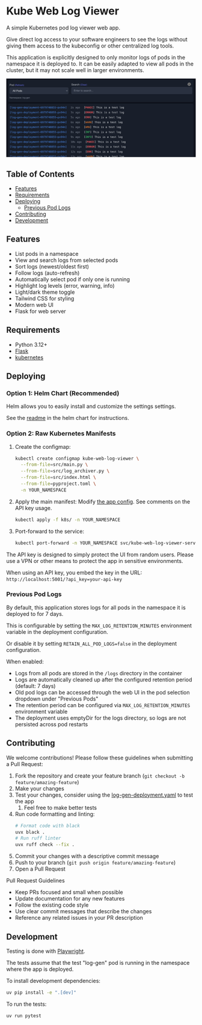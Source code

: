 # Kube Web Log Viewer<!-- omit in toc -->

A simple Kubernetes pod log viewer web app.

Give direct log access to your software engineers to see the logs without giving them access to the kubeconfig or other centralized log tools.

This application is explicitly designed to only monitor logs of pods in the namespace it is deployed to. It can be easily adapted to view all pods in the cluster, but it may not scale well in larger environments.

![screenshot](kube-web-log-viewer.png)

## Table of Contents<!-- omit in toc -->

- [Features](#features)
- [Requirements](#requirements)
- [Deploying](#deploying)
  - [Previous Pod Logs](#previous-pod-logs)
- [Contributing](#contributing)
- [Development](#development)

## Features

- List pods in a namespace
- View and search logs from selected pods
- Sort logs (newest/oldest first)
- Follow logs (auto-refresh)
- Automatically select pod if only one is running
- Highlight log levels (error, warning, info)
- Light/dark theme toggle
- Tailwind CSS for styling
- Modern web UI
- Flask for web server

## Requirements

- Python 3.12+
- [Flask](https://flask.palletsprojects.com/)
- [kubernetes](https://github.com/kubernetes-client/python)

## Deploying

### Option 1: Helm Chart (Recommended)

Helm allows you to easily install and customize the settings settings.

See the [readme](charts/README.md) in the helm chart for instructions.

### Option 2: Raw Kubernetes Manifests

1. Create the configmap:
    ```sh
    kubectl create configmap kube-web-log-viewer \
      --from-file=src/main.py \
      --from-file=src/log_archiver.py \
      --from-file=src/index.html \
      --from-file=pyproject.toml \
      -n YOUR_NAMESPACE
    ```

2. Apply the main manifest:
Modify [the app config](k8s/deployment.yaml). See comments on the API key usage.

    ```sh
    kubectl apply -f k8s/ -n YOUR_NAMESPACE
    ```

3. Port-forward to the service:

    ```sh
    kubectl port-forward -n YOUR_NAMESPACE svc/kube-web-log-viewer-service 5001:5001
    ```

The API key is designed to simply protect the UI from random users. Please use a VPN or other means to protect the app in sensitive environments.

When using an API key, you embed the key in the URL: `http://localhost:5001/?api_key=your-api-key`

### Previous Pod Logs

By default, this application stores logs for all pods in the namespace it is deployed to for 7 days.

This is configurable by setting the `MAX_LOG_RETENTION_MINUTES` environment variable in the deployment configuration.

Or disable it by setting `RETAIN_ALL_POD_LOGS=false` in the deployment configuration.

When enabled:

- Logs from all pods are stored in the `/logs` directory in the container
- Logs are automatically cleaned up after the configured retention period (default: 7 days)
- Old pod logs can be accessed through the web UI in the pod selection dropdown under "Previous Pods"
- The retention period can be configured via `MAX_LOG_RETENTION_MINUTES` environment variable
- The deployment uses emptyDir for the logs directory, so logs are not persisted across pod restarts


## Contributing

We welcome contributions! Please follow these guidelines when submitting a Pull Request:

1. Fork the repository and create your feature branch (`git checkout -b feature/amazing-feature`)
2. Make your changes
3. Test your changes, consider using the [log-gen-deployment.yaml](tests/log-gen-deployment.yaml) to test the app
   1. Feel free to make better tests
4. Run code formatting and linting:
   ```sh
   # Format code with black
   uvx black .
   # Run ruff linter
   uvx ruff check --fix .
   ```
5. Commit your changes with a descriptive commit message
6. Push to your branch (`git push origin feature/amazing-feature`)
7. Open a Pull Request

Pull Request Guidelines

- Keep PRs focused and small when possible
- Update documentation for any new features
- Follow the existing code style
- Use clear commit messages that describe the changes
- Reference any related issues in your PR description


## Development

Testing is done with [Playwright](https://playwright.dev/).

The tests assume that the test "log-gen" pod is running in the namespace where the app is deployed.

To install development dependencies:

```sh
uv pip install -e ".[dev]"
```

To run the tests:

```sh
uv run pytest
```
